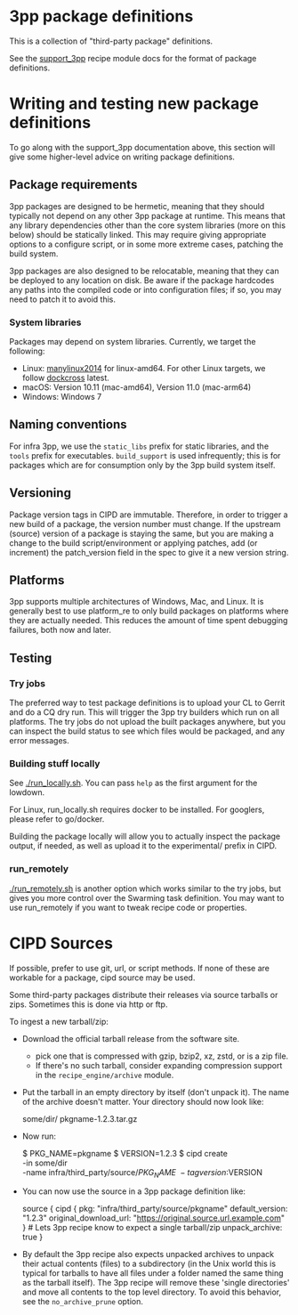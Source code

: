 # 3pp package definitions

This is a collection of "third-party package" definitions.

See the [support_3pp] recipe module docs for the format of package
definitions.

[support_3pp]: /recipes/README.recipes.md#recipe_modules-support_3pp

# Writing and testing new package definitions

To go along with the support_3pp documentation above, this section will
give some higher-level advice on writing package definitions.

## Package requirements

3pp packages are designed to be hermetic, meaning that they should typically
not depend on any other 3pp package at runtime. This means that any library
dependencies other than the core system libraries (more on this below) should
be statically linked. This may require giving appropriate options to a
configure script, or in some more extreme cases, patching the build system.

3pp packages are also designed to be relocatable, meaning that they can be
deployed to any location on disk. Be aware if the package hardcodes any
paths into the compiled code or into configuration files; if so, you may
need to patch it to avoid this.

### System libraries

Packages may depend on system libraries. Currently, we target the following:

* Linux: [manylinux2014](https://www.python.org/dev/peps/pep-0599/) for
         linux-amd64. For other Linux targets, we follow
         [dockcross](https://github.com/dockcross/dockcross) latest.
* macOS: Version 10.11 (mac-amd64), Version 11.0 (mac-arm64)
* Windows: Windows 7

## Naming conventions

For infra 3pp, we use the `static_libs` prefix for static libraries, and the
`tools` prefix for executables. `build_support` is used infrequently; this is
for packages which are for consumption only by the 3pp build system itself.

## Versioning

Package version tags in CIPD are immutable. Therefore, in order to trigger a
new build of a package, the version number must change. If the upstream
(source) version of a package is staying the same, but you are making a change
to the build script/environment or applying patches, add (or increment) the
patch_version field in the spec to give it a new version string.

## Platforms

3pp supports multiple architectures of Windows, Mac, and Linux. It is generally
best to use platform_re to only build packages on platforms where they are
actually needed. This reduces the amount of time spent debugging failures,
both now and later.

## Testing

### Try jobs
The preferred way to test package definitions is to upload your CL to
Gerrit and do a CQ dry run. This will trigger the 3pp try builders which
run on all platforms. The try jobs do not upload the built packages anywhere,
but you can inspect the build status to see which files would be packaged,
and any error messages.

### Building stuff locally

See [./run_locally.sh](./run_locally.sh). You can pass `help` as the first
argument for the lowdown.

For Linux, run_locally.sh requires docker to be installed. For googlers, please
refer to go/docker.

Building the package locally will allow you to actually inspect the package
output, if needed, as well as upload it to the experimental/ prefix in CIPD.

### run_remotely

[./run_remotely.sh](./run_remotely.sh) is another option which works similar to
the try jobs, but gives you more control over the Swarming task definition.
You may want to use run_remotely if you want to tweak recipe code or properties.

# CIPD Sources

If possible, prefer to use git, url, or script methods. If none of these
are workable for a package, cipd source may be used.

Some third-party packages distribute their releases via source tarballs or zips.
Sometimes this is done via http or ftp.

To ingest a new tarball/zip:
  * Download the official tarball release from the software site.
    * pick one that is compressed with gzip, bzip2, xz, zstd, or is a zip file.
    * If there's no such tarball, consider expanding compression support
      in the `recipe_engine/archive` module.
  * Put the tarball in an empty directory by itself (don't unpack it). The
    name of the archive doesn't matter. Your directory should now look like:

      some/dir/
          pkgname-1.2.3.tar.gz

  * Now run:

      $ PKG_NAME=pkgname
      $ VERSION=1.2.3
      $ cipd create  \
        -in some/dir \
        -name infra/third_party/source/$PKG_NAME \
        -tag version:$VERSION

  * You can now use the source in a 3pp package definition like:

      source {
        cipd {
          pkg: "infra/third_party/source/pkgname"
          default_version: "1.2.3"
          original_download_url: "https://original.source.url.example.com"
        }
        # Lets 3pp recipe know to expect a single tarball/zip
        unpack_archive: true
      }

  * By default the 3pp recipe also expects unpacked archives to unpack their
    actual contents (files) to a subdirectory (in the Unix world this is typical
    for tarballs to have all files under a folder named the same thing as the
    tarball itself). The 3pp recipe will remove these 'single directories' and
    move all contents to the top level directory. To avoid this behavior, see
    the `no_archive_prune` option.
